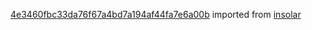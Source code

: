 [4e3460fbc33da76f67a4bd7a194af44fa7e6a00b](https://github.com/insolar/insolar/commit/4e3460fbc33da76f67a4bd7a194af44fa7e6a00b) imported from [insolar](https://github.com/insolar/insolar)
